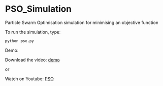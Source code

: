 # PSO_Simulation
Particle Swarm Optimisation simulation for minimising an objective function

To run the simulation, type:

```sh
python pso.py
```

Demo:

Download the video:
[demo](PSO.ogv)

or 

Watch on Youtube:
[PSO](https://www.youtube.com/watch?v=DJJGnCuV5cI)

